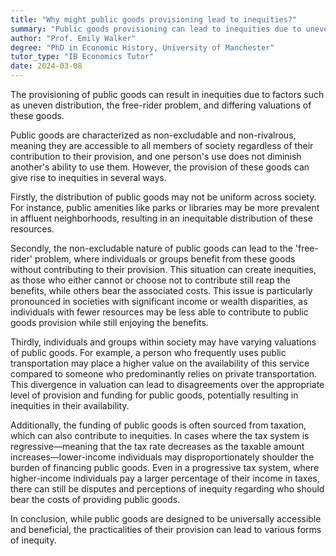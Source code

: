 ```yaml
---
title: "Why might public goods provisioning lead to inequities?"
summary: "Public goods provisioning can lead to inequities due to uneven distribution, free-riding, and differing valuation of the goods."
author: "Prof. Emily Walker"
degree: "PhD in Economic History, University of Manchester"
tutor_type: "IB Economics Tutor"
date: 2024-03-08
---
```


The provisioning of public goods can result in inequities due to factors such as uneven distribution, the free-rider problem, and differing valuations of these goods.

Public goods are characterized as non-excludable and non-rivalrous, meaning they are accessible to all members of society regardless of their contribution to their provision, and one person's use does not diminish another's ability to use them. However, the provision of these goods can give rise to inequities in several ways.

Firstly, the distribution of public goods may not be uniform across society. For instance, public amenities like parks or libraries may be more prevalent in affluent neighborhoods, resulting in an inequitable distribution of these resources.

Secondly, the non-excludable nature of public goods can lead to the 'free-rider' problem, where individuals or groups benefit from these goods without contributing to their provision. This situation can create inequities, as those who either cannot or choose not to contribute still reap the benefits, while others bear the associated costs. This issue is particularly pronounced in societies with significant income or wealth disparities, as individuals with fewer resources may be less able to contribute to public goods provision while still enjoying the benefits.

Thirdly, individuals and groups within society may have varying valuations of public goods. For example, a person who frequently uses public transportation may place a higher value on the availability of this service compared to someone who predominantly relies on private transportation. This divergence in valuation can lead to disagreements over the appropriate level of provision and funding for public goods, potentially resulting in inequities in their availability.

Additionally, the funding of public goods is often sourced from taxation, which can also contribute to inequities. In cases where the tax system is regressive—meaning that the tax rate decreases as the taxable amount increases—lower-income individuals may disproportionately shoulder the burden of financing public goods. Even in a progressive tax system, where higher-income individuals pay a larger percentage of their income in taxes, there can still be disputes and perceptions of inequity regarding who should bear the costs of providing public goods.

In conclusion, while public goods are designed to be universally accessible and beneficial, the practicalities of their provision can lead to various forms of inequity.
    